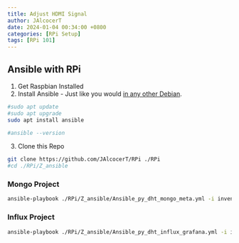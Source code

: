 ```yaml
---
title: Adjust HDMI Signal
author: JAlcocerT
date: 2024-01-04 00:34:00 +0800
categories: [RPi Setup]
tags: [RPi 101]
---
```




## Ansible with RPi

1. Get Raspbian Installed
2. Install Ansible - Just like you would [in any other Debian](https://jalcocert.github.io/Linux/docs/linux__cloud.md/ansible/#installing-ansible).

```sh
#sudo apt update
#sudo apt upgrade
sudo apt install ansible

#ansible --version
```

3. Clone this Repo

```sh
git clone https://github.com/JAlcocerT/RPi ./RPi
#cd ./RPi/Z_ansible


```

### Mongo Project

```sh
ansible-playbook ./RPi/Z_ansible/Ansible_py_dht_mongo_meta.yml -i inventory.ini #execute Meta Project Playbook
```

### Influx Project

```sh
ansible-playbook ./RPi/Z_ansible/Ansible_py_dht_influx_grafana.yml -i inventory.ini #execute Influx Project Playbook
```
